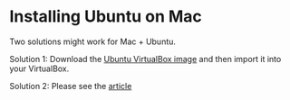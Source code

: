 # Installing Ubuntu on Mac

Two solutions might work for Mac + Ubuntu.

Solution 1: Download the [Ubuntu VirtualBox image](https://www.linuxvmimages.com/images/ubuntu-2404/) and then import it into your VirtualBox.

Solution 2: Please see the [article](https://hackmd.io/@wyping/SJ6LpLr-a)
